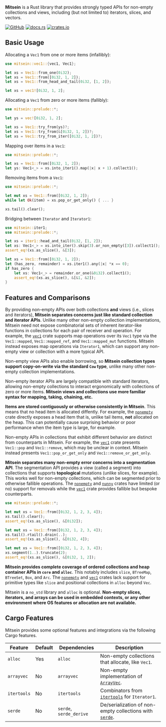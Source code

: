 **Mitsein** is a Rust library that provides strongly typed APIs for non-empty
collections and views, including (but not limited to) iterators, slices, and
vectors.

[![GitHub](https://img.shields.io/badge/GitHub-olson--sean--k/mitsein-8da0cb?logo=github&style=for-the-badge)](https://github.com/olson-sean-k/mitsein)
[![docs.rs](https://img.shields.io/badge/docs.rs-mitsein-66c2a5?logo=rust&style=for-the-badge)](https://docs.rs/mitsein)
[![crates.io](https://img.shields.io/crates/v/mitsein.svg?logo=rust&style=for-the-badge)](https://crates.io/crates/mitsein)

## Basic Usage

Allocating a `Vec1` from one or more items (infallibly):

```rust
use mitsein::vec1::{vec1, Vec1};

let xs = Vec1::from_one(0i32);
let xs = Vec1::from([0i32, 1, 2]);
let xs = Vec1::from_head_and_tail(0i32, [1, 2]);

let xs = vec1![0i32, 1, 2];
```

Allocating a `Vec1` from zero or more items (fallibly):

```rust
use mitsein::prelude::*;

let ys = vec![0i32, 1, 2];

let xs = Vec1::try_from(ys)?;
let xs = Vec1::try_from(&[0i32, 1, 2])?;
let xs = Vec1::try_from_iter([0i32, 1, 2])?;
```

Mapping over items in a `Vec1`:

```rust
use mitsein::prelude::*;

let xs = Vec1::from([0i32, 1, 2]);
let ys: Vec1<_> = xs.into_iter1().map(|x| x + 1).collect1();
```

Removing items from a `Vec1`:

```rust
use mitsein::prelude::*;

let mut xs = Vec1::from([0i32, 1, 2]);
while let Ok(item) = xs.pop_or_get_only() { ... }

xs.tail().clear();
```

Bridging between `Iterator` and `Iterator1`:

```rust
use mitsein::iter1;
use mitsein::prelude::*;

let xs = iter1::head_and_tail(0i32, [1, 2]);
let xs: Vec1<_> = xs.into_iter().skip(3).or_non_empty([3]).collect1();
assert_eq!(xs.as_slice(), &[3]);

let xs = Vec1::from([0i32, 1, 2]);
let (has_zero, remainder) = xs.iter1().any(|x| *x == 0);
if has_zero {
    let xs: Vec1<_> = remainder.or_one(&0i32).collect1();
    assert_eq!(xs.as_slice(), &[&1, &2]);
}
```

## Features and Comparisons

By providing non-empty APIs over both collections **and** views (i.e., slices
and iterators), **Mitsein separates concerns just like standard collection and
iterator APIs**. Unlike many other non-empty collection implementations, Mitsein
need not expose combinatorial sets of inherent iterator-like functions in
collections for each pair of receiver and operation. For example, the [`vec1`]
crate supports map operations over its `Vec1` type via the `Vec1::mapped`,
`Vec1::mapped_ref`, and `Vec1::mapped_mut` functions. Mitsein instead exposes
map operations via `Iterator1`, which can support any non-empty view or
collection with a more typical API.

Non-empty view APIs also enable borrowing, so **Mitsein collection types support
copy-on-write via the standard `Cow` type**, unlike many other non-empty
collection implementations.

Non-empty iterator APIs are largely compatible with standard iterators, allowing
non-empty collections to interact ergonomically with collections of zero or more
items. **Mitsein views and collections use more familiar syntax for mapping,
taking, chaining, etc.**

**Items are stored contiguously or otherwise consistently in Mitsein**. This
means that no head item is allocated diffently. For example, the [`nonempty`]
crate directly exposes a head item that is, unlike tail items, **not** allocated
on the heap. This can potentially cause surprising behavior or poor performance
when the item type is large, for example.

Non-empty APIs in collections that exhibit different behavior are distinct from
counterparts in Mitsein. For example, the [`vec1`] crate presents `Vec1::pop`
and `Vec1::remove`, which may be unclear in context. Mitsein instead presents
`Vec1::pop_or_get_only` and `Vec1::remove_or_get_only`.

**Mitsein separates many non-empty error concerns into a segmentation API**. The
segmentation API provides a view (called a segment) into collections that
supports **topological** mutations (unlike slices, for example). This works well
for non-empty collections, which can be segmented prior to otherwise fallible
operations. The [`nonempty`] and [`nunny`] crates have limited (or no) support
for removals while the [`vec1`] crate provides fallible but bespoke
counterparts.

```rust
use mitsein::prelude::*;

let mut xs = Vec1::from([0i32, 1, 2, 3, 4]);
xs.tail().clear();
assert_eq!(xs.as_slice(), &[0i32]);

let mut xs = Vec1::from([0i32, 1, 2, 3, 4]);
xs.tail().rtail().drain(..);
assert_eq!(xs.as_slice(), &[0i32, 4]);

let mut xs = Vec1::from([0i32, 1, 2, 3, 4]);
xs.segment(1..).truncate(2);
assert_eq!(xs.as_slice(), &[0i32, 1, 2]);
```

**Mitsein provides complete coverage of ordered collections and heap container
APIs in `core` and `alloc`**. This notably includes `slice`, `BTreeMap`,
`BTreeSet`, `Box`, and `Arc`. The [`nonempty`] and [`vec1`] crates lack support
for primitive types like `slice` and positional collections in `alloc` beyond
`Vec`.

Mitsein is a `no_std` library and `alloc` is optional. **Non-empty slices,
iterators, and arrays can be used in embedded contexts, or any other environment
where OS features or allocation are not available.**

## Cargo Features

Mitsein provides some optional features and integrations via the following Cargo
features.

| Feature     | Default | Dependencies            | Description                                                |
|-------------|---------|-------------------------|------------------------------------------------------------|
| `alloc`     | Yes     | `alloc`                 | Non-empty collections that allocate, like `Vec1`.          |
| `arrayvec`  | No      | `arrayvec`              | Non-empty implementation of [`ArrayVec`][`arrayvec`].      |
| `itertools` | No      | `itertools`             | Combinators from [`itertools`] for `Iterator1`.            |
| `serde`     | No      | `serde`, `serde_derive` | De/serialization  of non-empty collections with [`serde`]. |

[`arrayvec`]: https://crates.io/crates/arrayvec
[`itertools`]: https://crates.io/crates/itertools
[`nonempty`]: https://crates.io/crates/nonempty
[`nunny`]: https://crates.io/crates/nunny
[`serde`]: https://crates.io/crates/serde
[`vec1`]: https://crates.io/crates/vec1
